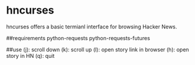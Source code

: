 hncurses
========

hncurses offers a basic termianl interface for browsing Hacker News.

##requirements
python-requests
python-requests-futures

##use
(j): scroll down
(k): scroll up
(l): open story link in browser
(h): open story in HN
(q): quit

